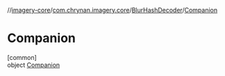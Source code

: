 //[imagery-core](../../../../index.md)/[com.chrynan.imagery.core](../../index.md)/[BlurHashDecoder](../index.md)/[Companion](index.md)

# Companion

[common]\
object [Companion](index.md)
